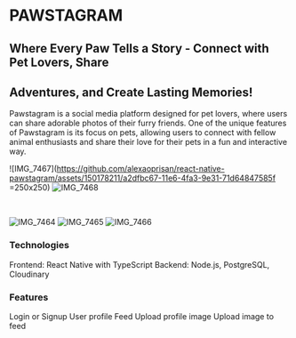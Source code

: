 # PAWSTAGRAM

## Where Every Paw Tells a Story - Connect with Pet Lovers, Share

## Adventures, and Create Lasting Memories!

Pawstagram is a social media platform designed for pet lovers, where users can share adorable photos of their furry friends. One of the unique features of Pawstagram is its focus on pets, allowing users to connect with fellow animal enthusiasts and share their love for their pets in a fun and interactive way.

![IMG_7467](https://github.com/alexaoprisan/react-native-pawstagram/assets/150178211/a2dfbc67-11e6-4fa3-9e31-71d64847585f =250x250)
![IMG_7468](https://github.com/alexaoprisan/react-native-pawstagram/assets/150178211/796000a1-f7c6-4839-bb97-ac99e38ebaef)

</br>

![IMG_7464](https://github.com/alexaoprisan/react-native-pawstagram/assets/150178211/98f000af-4c94-4758-a1af-172a7fabb19b)
![IMG_7465](https://github.com/alexaoprisan/react-native-pawstagram/assets/150178211/a784a47b-c5af-4a48-bb6d-c3144f3bcab1)
![IMG_7466](https://github.com/alexaoprisan/react-native-pawstagram/assets/150178211/0e40c4d2-9bac-40b6-8c74-654c4b1f4ea0)


### Technologies

Frontend: React Native with TypeScript
Backend: Node.js, PostgreSQL, Cloudinary

### Features

Login or Signup
User profile
Feed
Upload profile image
Upload image to feed
